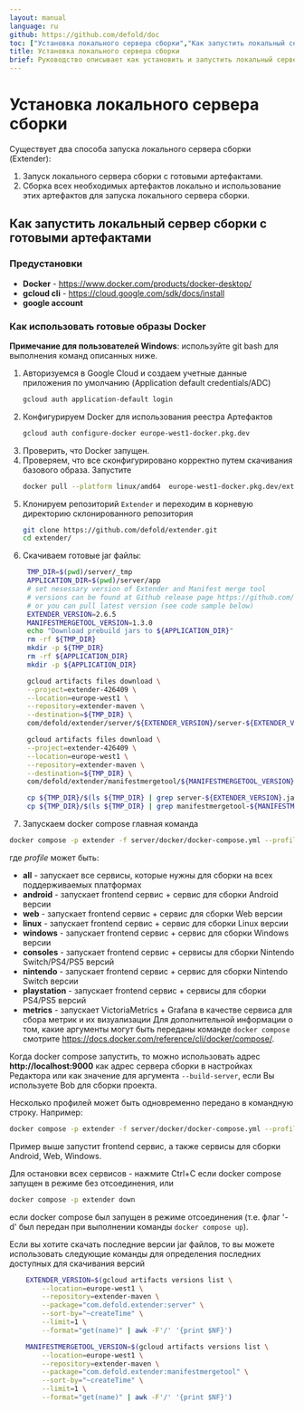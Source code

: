 ```yaml
---
layout: manual
language: ru
github: https://github.com/defold/doc
toc: ["Установка локального сервера сборки","Как запустить локальный сервер сборки с готовыми артефактами","Предустановки","Как использовать готовые образы Docker"]
title: Установка локального сервера сборки
brief: Руководство описывает как установить и запустить локальный сервер сборки
---
```


# Установка локального сервера сборки
Существует два способа запуска локального сервера сборки (Extender):
1. Запуск локального сервера сборки с готовыми артефактами.
2. Сборка всех необходимых артефактов локально и использование этих артефактов для запуска локального сервера сборки.

## Как запустить локальный сервер сборки с готовыми артефактами

### Предустановки
* **Docker** - https://www.docker.com/products/docker-desktop/
* **gcloud cli** - https://cloud.google.com/sdk/docs/install
* **google account**

### Как использовать готовые образы Docker
**Примечание для пользователей Windows**: используйте git bash для выполнения команд описанных ниже.
1. Авторизуемся в Google Cloud и создаем учетные данные приложения по умолчанию (Application default credentials/ADC)
   ```sh
   gcloud auth application-default login
   ```
2. Конфигурируем Docker для использования реестра Артефактов
   ```sh
   gcloud auth configure-docker europe-west1-docker.pkg.dev
   ```
3. Проверить, что Docker запущен.
4. Проверяем, что все сконфигурировано корректно путем скачивания базового образа. Запустите
   ```sh
   docker pull --platform linux/amd64  europe-west1-docker.pkg.dev/extender-426409/extender-public-registry/extender-base-env:latest
   ```
5. Клонируем репозиторий `Extender` и переходим в корневую директорию склонированного репозитория
   ```sh
   git clone https://github.com/defold/extender.git
   cd extender/
   ```
6. Скачиваем готовые jar файлы:
   ```sh
    TMP_DIR=$(pwd)/server/_tmp
    APPLICATION_DIR=$(pwd)/server/app
    # set nesessary version of Extender and Manifest merge tool
    # versions can be found at Github release page https://github.com/defold/extender/releases
    # or you can pull latest version (see code sample below)
    EXTENDER_VERSION=2.6.5
    MANIFESTMERGETOOL_VERSION=1.3.0
    echo "Download prebuild jars to ${APPLICATION_DIR}"
    rm -rf ${TMP_DIR}
    mkdir -p ${TMP_DIR}
    rm -rf ${APPLICATION_DIR}
    mkdir -p ${APPLICATION_DIR}

    gcloud artifacts files download \
    --project=extender-426409 \
    --location=europe-west1 \
    --repository=extender-maven \
    --destination=${TMP_DIR} \
    com/defold/extender/server/${EXTENDER_VERSION}/server-${EXTENDER_VERSION}.jar

    gcloud artifacts files download \
    --project=extender-426409 \
    --location=europe-west1 \
    --repository=extender-maven \
    --destination=${TMP_DIR} \
    com/defold/extender/manifestmergetool/${MANIFESTMERGETOOL_VERSION}/manifestmergetool-${MANIFESTMERGETOOL_VERSION}.jar

    cp ${TMP_DIR}/$(ls ${TMP_DIR} | grep server-${EXTENDER_VERSION}.jar) ${APPLICATION_DIR}/extender.jar
    cp ${TMP_DIR}/$(ls ${TMP_DIR} | grep manifestmergetool-${MANIFESTMERGETOOL_VERSION}.jar) ${APPLICATION_DIR}/manifestmergetool.jar
   ```
7. Запускаем docker compose
главная команда
```sh
docker compose -p extender -f server/docker/docker-compose.yml --profile <profile> up
```
где *profile* может быть:
* **all** - запускает все сервисы, которые нужны для сборки на всех поддерживаемых платформах
* **android** - запускает frontend сервис + сервис для сборки Android версии
* **web** - запускает frontend сервис + сервис для сборки Web версии
* **linux** - запускает frontend сервис + сервис для сборки Linux версии
* **windows** - запускает frontend сервис + сервис для сборки Windows версии
* **consoles** - запускает frontend сервис + сервисы для сборки Nintendo Switch/PS4/PS5 версий
* **nintendo** - запускает frontend сервис + сервис для сборки Nintendo Switch версии
* **playstation** - запускает frontend сервис + сервисы для сборки PS4/PS5 версий
* **metrics** - запускает VictoriaMetrics + Grafana в качестве сервиса для сбора метрик и их визуализации
Для дополнительной информации о том, какие аргументы могут быть переданы команде `docker compose` смотрите https://docs.docker.com/reference/cli/docker/compose/.

Когда docker compose запустить, то можно использовать адрес **http://localhost:9000** как адрес сервера сборки в настройках Редактора или как значение для аргумента `--build-server`, если Вы используете Bob для сборки проекта.

Несколько профилей может быть одновременно передано в командную строку. Например:
```sh
docker compose -p extender -f server/docker/docker-compose.yml --profile android --profile web --profile windows up
```
Пример выше запустит frontend сервис, а также сервисы для сборки Android, Web, Windows.

Для остановки всех сервисов - нажмите Ctrl+C если docker compose запущен в режиме без отсоединения, или
```sh
docker compose -p extender down
```
если docker compose был запущен в режиме отсоединения (т.е. флаг '-d' был передан при выполнении команды `docker compose up`).

Если вы хотите скачать последние версии jar файлов, то вы можете использовать следующие команды для определения последних доступных для скачивания версий
```sh
    EXTENDER_VERSION=$(gcloud artifacts versions list \
        --location=europe-west1 \
        --repository=extender-maven \
        --package="com.defold.extender:server" \
        --sort-by="~createTime" \
        --limit=1 \
        --format="get(name)" | awk -F'/' '{print $NF}')

    MANIFESTMERGETOOL_VERSION=$(gcloud artifacts versions list \
        --location=europe-west1 \
        --repository=extender-maven \
        --package="com.defold.extender:manifestmergetool" \
        --sort-by="~createTime" \
        --limit=1 \
        --format="get(name)" | awk -F'/' '{print $NF}')
```